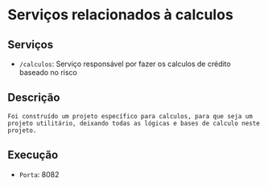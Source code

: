 # Serviços relacionados à calculos

## Serviços

- `/calculos`: Serviço responsável por fazer os calculos de crédito baseado no risco


## Descrição

	Foi construído um projeto específico para calculos, para que seja um projeto utilitário, deixando todas as lógicas e bases de calculo neste projeto.
	
## Execução

- `Porta`: 8082
